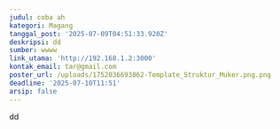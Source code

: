 ```yaml
---
judul: coba ah
kategori: Magang
tanggal_post: '2025-07-09T04:51:33.920Z'
deskripsi: dd
sumber: wwww
link_utama: 'http://192.168.1.2:3000'
kontak_email: tar@gmail.com
poster_url: /uploads/1752036693862-Template_Struktur_Muker.png.png
deadline: '2025-07-10T11:51'
arsip: false
---
```

dd
